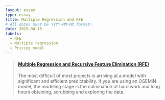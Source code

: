 ```yaml
---
layout: essay
type: essay
title: Multiple Regression and RFE
# All dates must be YYYY-MM-DD format!
date: 2019-04-15
labels:
  - RFE
  - Multiple regression
  - Pricing model
---
```


<blockquote class="embedly-card" data-card-controls="0"><h4><a href="https://medium.com/@feraguilari/multiple-regression-and-recursive-feature-elimination-rfe-34af0c6ae51b">Multiple Regression and Recursive Feature Elimination (RFE)</a></h4><p> The most difficult of most projects is arriving at a model with significant and efficient predictability. If you are using an OSEMiN model, the modeling stage is the culmination of hard work and long hours obtaining, scrubbing and exploring the data.</p></blockquote>
<script async src="//cdn.embedly.com/widgets/platform.js" charset="UTF-8"></script>
